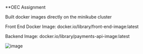 **OEC Assignment 

Built docker images directly on the minikube cluster

Front End Docker Image: docker.io/library/front-end-image:latest

Backend Image: docker.io/library/payments-api-image:latest

![image](https://github.com/vishalr127/oecassignment/assets/146502410/07a6a2df-461f-471b-b705-ff8a5eb22445)





